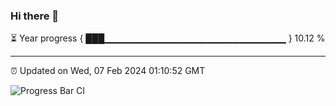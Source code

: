 ### Hi there 👋

⏳ Year progress { ███▁▁▁▁▁▁▁▁▁▁▁▁▁▁▁▁▁▁▁▁▁▁▁▁▁▁▁ } 10.12 %

---

⏰ Updated on Wed, 07 Feb 2024 01:10:52 GMT

![Progress Bar CI](https://github.com/ZhaoGui/ZhaoGui/workflows/Progress%20Bar%20CI/badge.svg)
